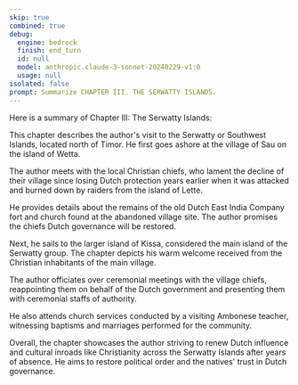 ```yaml
---
skip: true
combined: true
debug:
  engine: bedrock
  finish: end_turn
  id: null
  model: anthropic.claude-3-sonnet-20240229-v1:0
  usage: null
isolated: false
prompt: Summarize CHAPTER III. THE SERWATTY ISLANDS.
---
```


Here is a summary of Chapter III: The Serwatty Islands:

This chapter describes the author's visit to the Serwatty or Southwest Islands, located north of Timor. He first goes ashore at the village of Sau on the island of Wetta.

The author meets with the local Christian chiefs, who lament the decline of their village since losing Dutch protection years earlier when it was attacked and burned down by raiders from the island of Lette.

He provides details about the remains of the old Dutch East India Company fort and church found at the abandoned village site. The author promises the chiefs Dutch governance will be restored.

Next, he sails to the larger island of Kissa, considered the main island of the Serwatty group. The chapter depicts his warm welcome received from the Christian inhabitants of the main village.

The author officiates over ceremonial meetings with the village chiefs, reappointing them on behalf of the Dutch government and presenting them with ceremonial staffs of authority.

He also attends church services conducted by a visiting Ambonese teacher, witnessing baptisms and marriages performed for the community.

Overall, the chapter showcases the author striving to renew Dutch influence and cultural inroads like Christianity across the Serwatty Islands after years of absence. He aims to restore political order and the natives' trust in Dutch governance.
